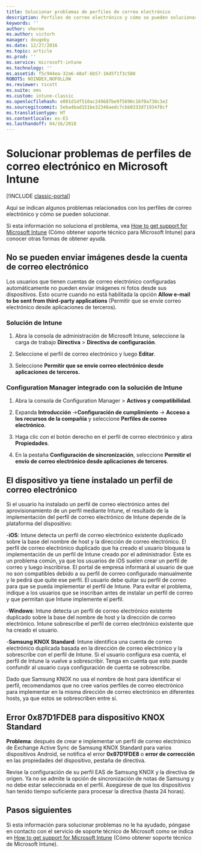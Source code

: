 ```yaml
---
title: Solucionar problemas de perfiles de correo electrónico
description: Perfiles de correo electrónico y cómo se pueden solucionar.
keywords: ''
author: vhorne
ms.author: victorh
manager: dougeby
ms.date: 12/27/2016
ms.topic: article
ms.prod: ''
ms.service: microsoft-intune
ms.technology: ''
ms.assetid: f5c944ea-32a6-48af-bb57-16d5f1f3c588
ROBOTS: NOINDEX,NOFOLLOW
ms.reviewer: tscott
ms.suite: ems
ms.custom: intune-classic
ms.openlocfilehash: e001d1df510ac249687be9f5690c16f0a738c3e2
ms.sourcegitcommit: 5eba4bad151be32346aedc7cbb0333d71934f8cf
ms.translationtype: HT
ms.contentlocale: es-ES
ms.lasthandoff: 04/16/2018
---
```

# <a name="troubleshoot-email-profiles-in-microsoft-intune"></a>Solucionar problemas de perfiles de correo electrónico en Microsoft Intune

[!INCLUDE [classic-portal](../includes/classic-portal.md)]

Aquí se indican algunos problemas relacionados con los perfiles de correo electrónico y cómo se pueden solucionar.

Si esta información no soluciona el problema, vea [How to get support for Microsoft Intune](how-to-get-support-for-microsoft-intune.md) (Cómo obtener soporte técnico para Microsoft Intune) para conocer otras formas de obtener ayuda.


## <a name="unable-to-send-images-from--email-account"></a>No se pueden enviar imágenes desde la cuenta de correo electrónico
Los usuarios que tienen cuentas de correo electrónico configuradas automáticamente no pueden enviar imágenes ni fotos desde sus dispositivos.
Esto ocurre cuando no está habilitada la opción **Allow e-mail to be sent from third-party applications** (Permitir que se envíe correo electrónico desde aplicaciones de terceros).

### <a name="intune-solution"></a>Solución de Intune

1.  Abra la consola de administración de Microsoft Intune, seleccione la carga de trabajo **Directiva** &gt; **Directiva de configuración**.

2.  Seleccione el perfil de correo electrónico y luego **Editar**.

3.  Seleccione **Permitir que se envíe correo electrónico desde aplicaciones de terceros.**

### <a name="configuration-manager-integrated-with-intune-solution"></a>Configuration Manager integrado con la solución de Intune

1.  Abra la consola de Configuration Manager &gt; **Activos y compatibilidad**.

2.  Expanda **Introducción** -&gt;**Configuración de cumplimiento** -&gt; **Acceso a los recursos de la compañía** y seleccione **Perfiles de correo electrónico**.

3.  Haga clic con el botón derecho en el perfil de correo electrónico y abra **Propiedades**.

4.  En la pestaña **Configuración de sincronización**, seleccione **Permitir el envío de correo electrónico desde aplicaciones de terceros**.


## <a name="device-already-has-an-email-profile-installed"></a>El dispositivo ya tiene instalado un perfil de correo electrónico

Si el usuario ha instalado un perfil de correo electrónico antes del aprovisionamiento de un perfil mediante Intune, el resultado de la implementación del perfil de correo electrónico de Intune depende de la plataforma del dispositivo:

-**iOS**: Intune detecta un perfil de correo electrónico existente duplicado sobre la base del nombre de host y la dirección de correo electrónico. El perfil de correo electrónico duplicado que ha creado el usuario bloquea la implementación de un perfil de Intune creado por el administrador. Este es un problema común, ya que los usuarios de iOS suelen crear un perfil de correo y luego inscribirse. El portal de empresa informará al usuario de que no son compatibles debido a su perfil de correo configurado manualmente y le pedirá que quite ese perfil. El usuario debe quitar su perfil de correo para que se pueda implementar el perfil de Intune. Para evitar el problema, indique a los usuarios que se inscriban antes de instalar un perfil de correo y que permitan que Intune implemente el perfil.

-**Windows**: Intune detecta un perfil de correo electrónico existente duplicado sobre la base del nombre de host y la dirección de correo electrónico. Intune sobrescribe el perfil de correo electrónico existente que ha creado el usuario.

-**Samsung KNOX Standard**: Intune identifica una cuenta de correo electrónico duplicada basada en la dirección de correo electrónico y la sobrescribe con el perfil de Intune. Si el usuario configura esa cuenta, el perfil de Intune la vuelve a sobrescribir. Tenga en cuenta que esto puede confundir al usuario cuya configuración de cuenta se sobrescribe.

Dado que Samsung KNOX no usa el nombre de host para identificar el perfil, recomendamos que no cree varios perfiles de correo electrónico para implementar en la misma dirección de correo electrónico en diferentes hosts, ya que estos se sobrescriben entre sí.

## <a name="error--0x87d1fde8-for-knox-standard-device"></a>Error 0x87D1FDE8 para dispositivo KNOX Standard
**Problema**: después de crear e implementar un perfil de correo electrónico de Exchange Active Sync de Samsung KNOX Standard para varios dispositivos Android, se notifica el error **0x87D1FDE8** o **error de corrección** en las propiedades del dispositivo, pestaña de directiva.

Revise la configuración de su perfil EAS de Samsung KNOX y la directiva de origen. Ya no se admite la opción de sincronización de notas de Samsung y no debe estar seleccionada en el perfil. Asegúrese de que los dispositivos han tenido tiempo suficiente para procesar la directiva (hasta 24 horas).

## <a name="next-steps"></a>Pasos siguientes
Si esta información para solucionar problemas no le ha ayudado, póngase en contacto con el servicio de soporte técnico de Microsoft como se indica en [How to get support for Microsoft Intune](how-to-get-support-for-microsoft-intune.md) (Cómo obtener soporte técnico de Microsoft Intune).
